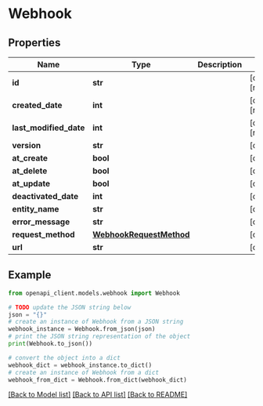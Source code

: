 # Webhook


## Properties

Name | Type | Description | Notes
------------ | ------------- | ------------- | -------------
**id** | **str** |  | [optional] [readonly] 
**created_date** | **int** |  | [optional] [readonly] 
**last_modified_date** | **int** |  | [optional] [readonly] 
**version** | **str** |  | [optional] 
**at_create** | **bool** |  | [optional] 
**at_delete** | **bool** |  | [optional] 
**at_update** | **bool** |  | [optional] 
**deactivated_date** | **int** |  | [optional] 
**entity_name** | **str** |  | [optional] 
**error_message** | **str** |  | [optional] 
**request_method** | [**WebhookRequestMethod**](WebhookRequestMethod.md) |  | [optional] 
**url** | **str** |  | [optional] 

## Example

```python
from openapi_client.models.webhook import Webhook

# TODO update the JSON string below
json = "{}"
# create an instance of Webhook from a JSON string
webhook_instance = Webhook.from_json(json)
# print the JSON string representation of the object
print(Webhook.to_json())

# convert the object into a dict
webhook_dict = webhook_instance.to_dict()
# create an instance of Webhook from a dict
webhook_from_dict = Webhook.from_dict(webhook_dict)
```
[[Back to Model list]](../README.md#documentation-for-models) [[Back to API list]](../README.md#documentation-for-api-endpoints) [[Back to README]](../README.md)


